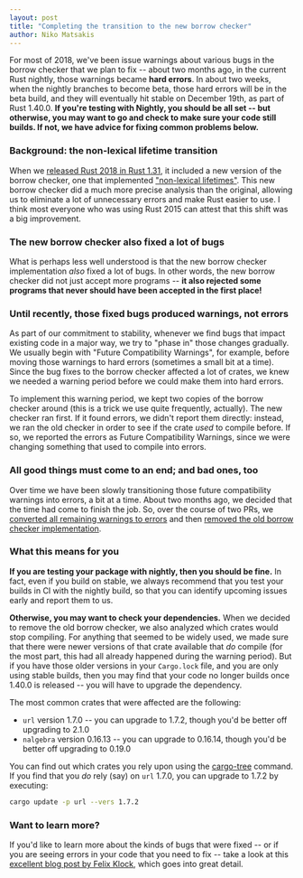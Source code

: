 ```yaml
---
layout: post
title: "Completing the transition to the new borrow checker"
author: Niko Matsakis
---
```


For most of 2018, we've been issue warnings about various bugs in the
borrow checker that we plan to fix -- about two months ago, in the
current Rust nightly, those warnings became **hard errors**. In about
two weeks, when the nightly branches to become beta, those hard errors
will be in the beta build, and they will eventually hit stable on
December 19th, as part of Rust 1.40.0. **If you're testing with
Nightly, you should be all set -- but otherwise, you may want to go
and check to make sure your code still builds. If not, we have advice
for fixing common problems below.**

### Background: the non-lexical lifetime transition

When we [released Rust 2018 in Rust 1.31][2018], it included a new
version of the borrow checker, one that implemented ["non-lexical
lifetimes"][nll]. This new borrow checker did a much more precise
analysis than the original, allowing us to eliminate a lot of
unnecessary errors and make Rust easier to use. I think most everyone
who was using Rust 2015 can attest that this shift was a big
improvement.

### The new borrow checker also fixed a lot of bugs

What is perhaps less well understood is that the new borrow checker
implementation *also* fixed a lot of bugs. In other words, the new
borrow checker did not just accept more programs -- **it also rejected
some programs that never should have been accepted in the first
place!**

[2018]: https://blog.rust-lang.org/2018/12/06/Rust-1.31-and-rust-2018.html
[nll]: https://blog.rust-lang.org/2018/12/06/Rust-1.31-and-rust-2018.html#non-lexical-lifetimes
[MIR]: https://blog.rust-lang.org/2016/04/19/MIR.html

### Until recently, those fixed bugs produced warnings, not errors

As part of our commitment to stability, whenever we find bugs that
impact existing code in a major way, we try to "phase in" those
changes gradually. We usually begin with "Future Compatibility
Warnings", for example, before moving those warnings to hard errors
(sometimes a small bit at a time). Since the bug fixes to the borrow
checker affected a lot of crates, we knew we needed a warning period
before we could make them into hard errors.

To implement this warning period, we kept two copies of the borrow
checker around (this is a trick we use quite frequently, actually).
The new checker ran first. If it found errors, we didn't report them
directly: instead, we ran the old checker in order to see if the crate
*used* to compile before. If so, we reported the errors as Future
Compatibility Warnings, since we were changing something that used to
compile into errors.

### All good things must come to an end; and bad ones, too

Over time we have been slowly transitioning those future compatibility
warnings into errors, a bit at a time. About two months ago, we
decided that the time had come to finish the job. So, over the course
of two PRs, we [converted all remaining warnings to errors][a] and
then [removed the old borrow checker implementation][b].

[a]: https://github.com/rust-lang/rust/pull/63565
[b]: https://github.com/rust-lang/rust/pull/64790

### What this means for you

**If you are testing your package with nightly, then you should be
fine.** In fact, even if you build on stable, we always recommend that
you test your builds in CI with the nightly build, so that you can
identify upcoming issues early and report them to us.

**Otherwise, you may want to check your dependencies.** When we
decided to remove the old borrow checker, we also analyzed which
crates would stop compiling. For anything that seemed to be widely
used, we made sure that there were newer versions of that crate
available that *do* compile (for the most part, this had all already
happened during the warning period). But if you have those older
versions in your `Cargo.lock` file, and you are only using stable
builds, then you may find that your code no longer builds once 1.40.0
is released -- you will have to upgrade the dependency.

The most common crates that were affected are the following:

* `url` version 1.7.0 -- you can upgrade to 1.7.2, though you'd be better off upgrading to 2.1.0
* `nalgebra` version 0.16.13 -- you can upgrade to 0.16.14, though you'd be better off upgrading to 0.19.0

You can find out which crates you rely upon using the [cargo-tree] command. If you find
that you *do* rely (say) on `url` 1.7.0, you can upgrade to 1.7.2 by executing:

```bash
cargo update -p url --vers 1.7.2
```

[cargo-tree]: https://crates.io/crates/cargo-tree

### Want to learn more?

If you'd like to learn more about the kinds of bugs that were fixed --
or if you are seeing errors in your code that you need to fix -- take
a look at this [excellent blog post by Felix Klock][nllpost], which
goes into great detail.

[nllpost]: http://blog.pnkfx.org/blog/2019/06/26/breaking-news-non-lexical-lifetimes-arrives-for-everyone/
